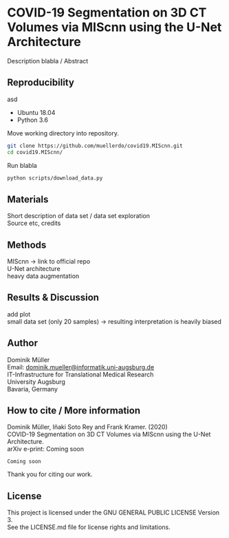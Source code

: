# COVID-19 Segmentation on 3D CT Volumes via MIScnn using the U-Net Architecture

Description blabla / Abstract

## Reproducibility

asd

- Ubuntu 18.04
- Python 3.6

Move working directory into repository.

```sh
git clone https://github.com/muellerdo/covid19.MIScnn.git
cd covid19.MIScnn/
```

Run blabla

```sh
python scripts/download_data.py
```

## Materials

Short description of data set / data set exploration  
Source etc, credits

## Methods

MIScnn -> link to official repo  
U-Net architecture  
heavy data augmentation

## Results & Discussion

add plot  
small data set (only 20 samples) -> resulting interpretation is heavily biased

## Author

Dominik Müller  
Email: dominik.mueller@informatik.uni-augsburg.de  
IT-Infrastructure for Translational Medical Research  
University Augsburg  
Bavaria, Germany

## How to cite / More information

Dominik Müller, Iñaki Soto Rey and Frank Kramer. (2020)  
COVID-19 Segmentation on 3D CT Volumes via MIScnn using the U-Net Architecture.  
arXiv e-print: Coming soon

```
Coming soon
```

Thank you for citing our work.

## License

This project is licensed under the GNU GENERAL PUBLIC LICENSE Version 3.  
See the LICENSE.md file for license rights and limitations.
